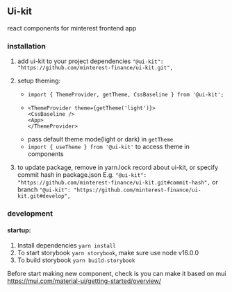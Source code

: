 ## Ui-kit
react components for minterest frontend app

### installation

1. add ui-kit to your project dependencies `"@ui-kit": "https://github.com/minterest-finance/ui-kit.git",`
2. setup theming:
   - `import { ThemeProvider, getTheme, CssBaseline } from '@ui-kit';`
   -  ```
      <ThemeProvider theme={getTheme('light')}>
      <CssBaseline />
      <App>
      </ThemeProvider>
      ```
   - pass default theme mode(light or dark) in `getTheme`
   - `import { useTheme } from '@ui-kit'` to access theme in components
   
3. to update package, remove in yarn.lock record about ui-kit, or specify commit hash in package.json E.g. `"@ui-kit": "https://github.com/minterest-finance/ui-kit.git#commit-hash",` or branch `"@ui-kit": "https://github.com/minterest-finance/ui-kit.git#develop",`
    

### development
#### startup:

1. Install dependencies `yarn install`
2. To start storybook `yarn storybook`, make sure use node v16.0.0
3. To build storybook `yarn build-storybook`

Before start making new component, check is you can make it based on mui https://mui.com/material-ui/getting-started/overview/
